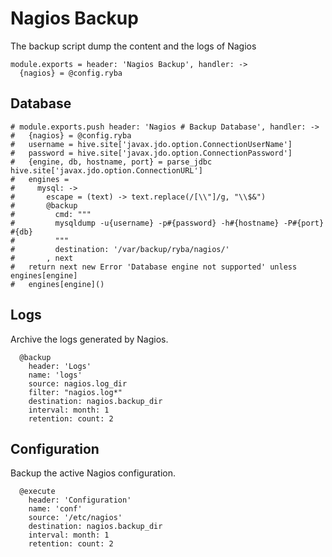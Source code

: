 
# Nagios Backup

The backup script dump the content and the logs of Nagios

    module.exports = header: 'Nagios Backup', handler: ->
      {nagios} = @config.ryba  

## Database

    # module.exports.push header: 'Nagios # Backup Database', handler: ->
    #   {nagios} = @config.ryba
    #   username = hive.site['javax.jdo.option.ConnectionUserName']
    #   password = hive.site['javax.jdo.option.ConnectionPassword']
    #   {engine, db, hostname, port} = parse_jdbc hive.site['javax.jdo.option.ConnectionURL']
    #   engines = 
    #     mysql: ->
    #       escape = (text) -> text.replace(/[\\"]/g, "\\$&")
    #       @backup
    #         cmd: """
    #         mysqldump -u{username} -p#{password} -h#{hostname} -P#{port} #{db}
    #         """
    #         destination: '/var/backup/ryba/nagios/'
    #       , next
    #   return next new Error 'Database engine not supported' unless engines[engine]
    #   engines[engine]()

## Logs

Archive the logs generated by Nagios.

      @backup
        header: 'Logs'
        name: 'logs'
        source: nagios.log_dir
        filter: "nagios.log*"
        destination: nagios.backup_dir
        interval: month: 1
        retention: count: 2

## Configuration

Backup the active Nagios configuration.

      @execute
        header: 'Configuration'
        name: 'conf'
        source: '/etc/nagios'
        destination: nagios.backup_dir
        interval: month: 1
        retention: count: 2
